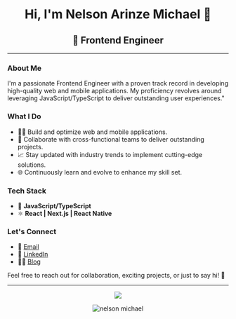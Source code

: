<h1 align='center'>Hi, I'm Nelson Arinze Michael 👋</h1>

<h2 align='center'>🚀 Frontend Engineer </h2>

---

### About Me

I'm a passionate Frontend Engineer with a proven track record in developing high-quality web and mobile applications. My proficiency revolves around leveraging JavaScript/TypeScript to deliver outstanding user experiences."

### What I Do

- 👨‍💻 Build and optimize web and mobile applications.
- 🤝 Collaborate with cross-functional teams to deliver outstanding projects.
- 📈 Stay updated with industry trends to implement cutting-edge solutions.
- 🌐 Continuously learn and evolve to enhance my skill set.

### Tech Stack

- 🚀 **JavaScript/TypeScript**
- ⚛️ **React | Next.js | React Native**

### Let's Connect

- 📧 [Email](mailto:this.is.thenelsonmichael@gmail.com)
- 💼 [LinkedIn](https://www.linkedin.com/in/your-username](https://www.linkedin.com/in/ja-nelsonmichael/))
- ✍🏾 [Blog](https://nelsonmichael.hashnode.dev/)
<!-- - 🌐 [Portfolio](https://your-portfolio-url.com)  -->

Feel free to reach out for collaboration, exciting projects, or just to say hi! 👋

---

<codersrank-skills-chart username="nelsonmic"></codersrank-skills-chart>
<p align="center"> 
  <img src="https://github-readme-stats.vercel.app/api?username=nelsonmic&show_icons=true&theme=tokyonight" />
</p>

<p align="center"><img  src="https://github-readme-streak-stats.herokuapp.com/?user=nelsonmic&" alt="nelson michael" /></p>
